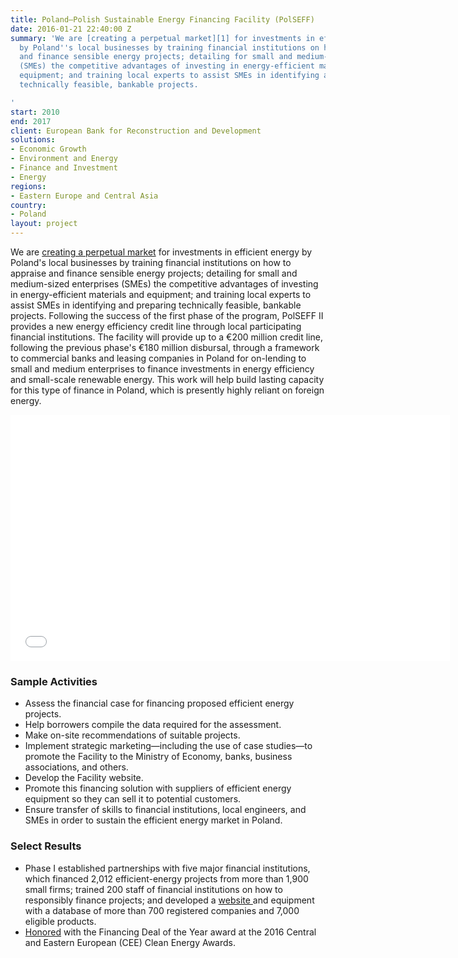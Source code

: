 ```yaml
---
title: Poland—Polish Sustainable Energy Financing Facility (PolSEFF)
date: 2016-01-21 22:40:00 Z
summary: 'We are [creating a perpetual market][1] for investments in efficient energy
  by Poland''s local businesses by training financial institutions on how to appraise
  and finance sensible energy projects; detailing for small and medium-sized enterprises
  (SMEs) the competitive advantages of investing in energy-efficient materials and
  equipment; and training local experts to assist SMEs in identifying and preparing
  technically feasible, bankable projects.

'
start: 2010
end: 2017
client: European Bank for Reconstruction and Development
solutions:
- Economic Growth
- Environment and Energy
- Finance and Investment
- Energy
regions:
- Eastern Europe and Central Asia
country:
- Poland
layout: project
---
```


We are [creating a perpetual market][1] for investments in efficient energy by Poland's local businesses by training financial institutions on how to appraise and finance sensible energy projects; detailing for small and medium-sized enterprises (SMEs) the competitive advantages of investing in energy-efficient materials and equipment; and training local experts to assist SMEs in identifying and preparing technically feasible, bankable projects. Following the success of the first phase of the program, PolSEFF II provides a new energy efficiency credit line through local participating financial institutions. The facility will provide up to a €200 million credit line, following the previous phase's €180 million disbursal, through a framework to commercial banks and leasing companies in Poland for on-lending to small and medium enterprises to finance investments in energy efficiency and small-scale renewable energy. This work will help build lasting capacity for this type of finance in Poland, which is presently highly reliant on foreign energy.

<iframe allowfullscreen="" frameborder="0" height="394" mozallowfullscreen="" src="//player.vimeo.com/video/95745379" webkitallowfullscreen="" width="703"></iframe>

###  Sample Activities

* Assess the financial case for financing proposed efficient energy projects.
* Help borrowers compile the data required for the assessment.
* Make on-site recommendations of suitable projects.
* Implement strategic marketing—including the use of case studies—to promote the Facility to the Ministry of Economy, banks, business associations, and others.
* Develop the Facility website.
* Promote this financing solution with suppliers of efficient energy equipment so they can sell it to potential customers.
* Ensure transfer of skills to financial institutions, local engineers, and SMEs in order to sustain the efficient energy market in Poland.

###  Select Results

* Phase I established partnerships with five major financial institutions, which financed 2,012 efficient-energy projects from more than 1,900 small firms; trained 200 staff of financial institutions on how to responsibly finance projects; and developed a [website ][2]and equipment with a database of more than 700 registered companies and 7,000 eligible products.
* [Honored][3] with the Financing Deal of the Year award at the 2016 Central and Eastern European (CEE) Clean Energy Awards.

[1]: http://dai-global-developments.com/articles/how-banks-can-help-businesses-in-developing-countries-to-greatly-reduce-their-energy-costs/?utm_source=daidotcom
[2]: http://www.polseff.org/
[3]: /news/polish-sustainable-energy-financing-facility-wins-clean-energy-award
